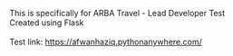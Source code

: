 This is specifically for ARBA Travel - Lead Developer Test <br/>
Created using Flask<br/><br/>
Test link: https://afwanhaziq.pythonanywhere.com/
